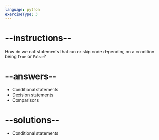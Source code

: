 ```yaml
---
language: python
exerciseType: 3
---
```


# --instructions--

How do we call statements that run or skip code depending on a condition being `True` or `False`?

# --answers--

- Conditional statements
- Decision statements
- Comparisons

# --solutions--

- Conditional statements
